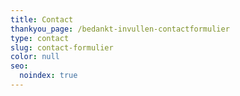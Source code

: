 ```yaml
---
title: Contact
thankyou_page: /bedankt-invullen-contactformulier
type: contact
slug: contact-formulier
color: null
seo:
  noindex: true
---
```


